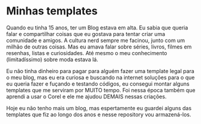# Minhas templates

Quando eu tinha 15 anos, ter um Blog estava em alta. Eu sabia que queria falar e compartilhar coisas que eu gostava para tentar criar uma comunidade e amigos. A cultura nerd sempre me facinou, junto com um milhão de outras coisas. Mas eu amava falar sobre séries, livros, filmes em resenhas, listas e curiosidades. Até mesmo o meu conhecimento (limitadíssimo) sobre moda estava lá. 

Eu não tinha dinheiro para pagar para alguém fazer uma template legal para o meu blog, mas eu era curiosa e buscando na internet soluções para o que eu queria fazer e fuçando e testando códigos, eu consegui montar alguns templates que me serviram por MUITO tempo. Foi nessa época também que aprendi a usar o Corel e ele me ajudou DEMAIS nessas criações.

Hoje eu não tenho mais um blog, mas espertamente eu guardei alguns das templates que fiz ao longo dos anos e nesse repository vou armazená-los. 
